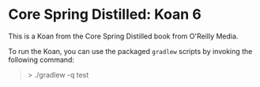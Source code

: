 # Core Spring Distilled: Koan 6

This is a Koan from the Core Spring Distilled book from O'Reilly Media.

To run the Koan, you can use the packaged `gradlew` scripts by invoking the following command:

> \> ./gradlew -q test

